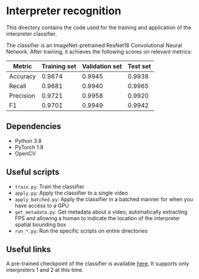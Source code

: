 # Interpreter recognition

This directory contains the code used for the training and application of the interpreter classifier.

The classifier is an ImageNet-pretrained ResNet18 Convolutional Neural Network.
After training, it achieves the following scores on relevant metrics:

| Metric    | Training set | Validation set | Test set |
|-----------|--------------|----------------|----------|
| Accuracy  | 0.9674       | 0.9945         | 0.9938   |
| Recall    | 0.9681       | 0.9940         | 0.9965   |
| Precision | 0.9721       | 0.9958         | 0.9920   |
| F1        | 0.9701       | 0.9949         | 0.9942   |

## Dependencies

- Python 3.8
- PyTorch 1.8
- OpenCV

## Useful scripts

- `train.py`: Train the classifier
- `apply.py`: Apply the classifier to a single video
- `apply_batched.py`: Apply the classifier in a batched manner for when you have access to a GPU
- `get_metadata.py`: Get metadata about a video, automatically extracting FPS and allowing a human to indicate the location of the interpreter spatial bounding box
- `run_*.py`: Run the specific scripts on entire directories

## Useful links

A pre-trained checkpoint of the classifier is available [here](https://cloud.ilabt.imec.be/index.php/s/xdPMKzqNjHxQTJd). It supports only interpreters 1 and 2 at this time.
